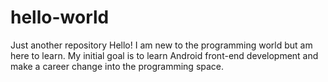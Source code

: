 # hello-world
Just another repository 
Hello! 
I am new to the programming world but am here to learn. My initial goal is to learn Android front-end development and make a career change into the programming space. 
